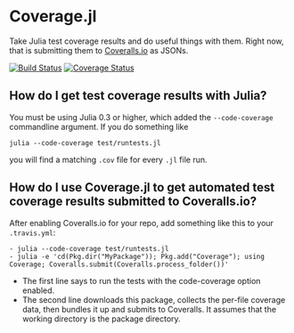 Coverage.jl
===========

Take Julia test coverage results and do useful things with them. Right now, that is submitting them to [Coveralls.io](https://coveralls.io) as JSONs.

[![Build Status](https://travis-ci.org/IainNZ/Coverage.jl.svg)](https://travis-ci.org/IainNZ/Coverage.jl)
[![Coverage Status](https://coveralls.io/repos/IainNZ/Coverage.jl/badge.png)](https://coveralls.io/r/IainNZ/Coverage.jl)

## How do I get test coverage results with Julia?

You must be using Julia 0.3 or higher, which added the `--code-coverage` commandline argument. If you do something like

```
julia --code-coverage test/runtests.jl
```

you will find a matching `.cov` file for every `.jl` file run.

## How do I use Coverage.jl to get automated test coverage results submitted to Coveralls.io?

After enabling Coveralls.io for your repo, add something like this to your `.travis.yml`:

```
- julia --code-coverage test/runtests.jl
- julia -e 'cd(Pkg.dir("MyPackage")); Pkg.add("Coverage"); using Coverage; Coveralls.submit(Coveralls.process_folder())'
```

* The first line says to run the tests with the code-coverage option enabled.
* The second line downloads this package, collects the per-file coverage data, then bundles it up and submits to Coveralls. It assumes that the working directory is the package directory.
